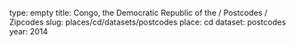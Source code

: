 type: empty
title: Congo, the Democratic Republic of the / Postcodes / Zipcodes
slug: places/cd/datasets/postcodes
place: cd
dataset: postcodes
year: 2014

